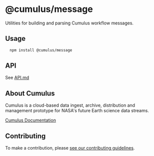 # @cumulus/message

Utilities for building and parsing Cumulus workflow messages.

## Usage

```bash
  npm install @cumulus/message
```

## API

See [API.md](docs/API.md)

## About Cumulus

Cumulus is a cloud-based data ingest, archive, distribution and management prototype for NASA's future Earth science data streams.

[Cumulus Documentation](https://nasa.github.io/cumulus)

## Contributing

To make a contribution, please [see our contributing guidelines](https://github.com/nasa/cumulus/blob/master/CONTRIBUTING.md).
